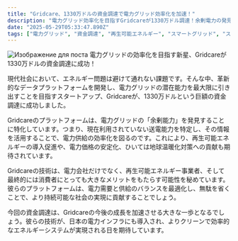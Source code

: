 ```yaml
---
title: "Gridcare、1330万ドルの資金調達で電力グリッド効率化を加速！"
description: "電力グリッド効率化を目指すGridcareが1330万ドル調達！余剰電力の発見に特化し、再生エネ導入や電力価格安定化に貢献。持続可能な社会へ、革新的なデータプラットフォームが期待される。"
date: "2025-05-29T05:33:47.890Z"
tags: ["電力グリッド", "資金調達", "再生可能エネルギー", "スマートグリッド", "スタートアップ"]
---
```

![Изображение для поста](/images/2e1c7b23-b492-4b1a-ae92-46619d97cd42.jpg)
電力グリッドの効率化を目指す新星、Gridcareが1330万ドルの資金調達に成功！

現代社会において、エネルギー問題は避けて通れない課題です。そんな中、革新的なデータプラットフォームを開発し、電力グリッドの潜在能力を最大限に引き出すことを目指すスタートアップ、Gridcareが、1330万ドルという巨額の資金調達に成功しました。

Gridcareのプラットフォームは、電力グリッドの「余剰能力」を発見することに特化しています。つまり、現在利用されていない送電能力を特定し、その情報を活用することで、電力供給の効率化を図るのです。これにより、再生可能エネルギーの導入促進や、電力価格の安定化、ひいては地球温暖化対策への貢献も期待されています。

Gridcareの技術は、電力会社だけでなく、再生可能エネルギー事業者、そして最終的には消費者にとっても大きなメリットをもたらす可能性を秘めています。彼らのプラットフォームは、電力需要と供給のバランスを最適化し、無駄を省くことで、より持続可能な社会の実現に貢献することでしょう。

今回の資金調達は、Gridcareの今後の成長を加速させる大きな一歩となるでしょう。彼らの技術が、日本の電力インフラにも導入され、よりクリーンで効率的なエネルギーシステムが実現される日を期待しています。
